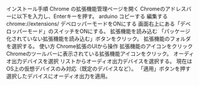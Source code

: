 インストール手順
Chrome の拡張機能管理ページを開く
Chromeのアドレスバーに以下を入力し、Enterキーを押す。
arduino
コピーする
編集する
chrome://extensions/
デベロッパーモードをONにする
画面右上にある「デベロッパーモード」のスイッチをONにする。
拡張機能を読み込む
「パッケージ化されていない拡張機能を読み込む」ボタンをクリック。
拡張機能のフォルダを選択する。
使い方
Chrome拡張のUIから操作
拡張機能のアイコンをクリック
Chromeのツールバーに表示されている拡張機能アイコンをクリック。
オーディオ出力デバイスを選択
リストからオーディオ出力デバイスを選択する。
現在はOS上の仮想デバイスのみ対応（既定のデバイスなど）。
「適用」ボタンを押す
選択したデバイスにオーディオ出力を適用。
